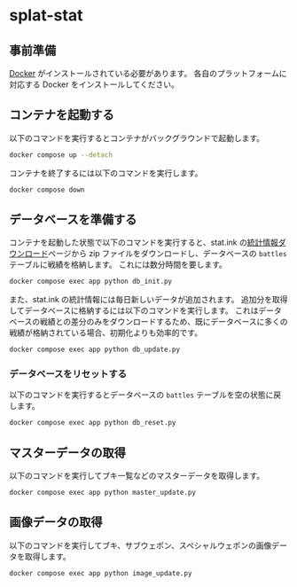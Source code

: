 # splat-stat

## 事前準備

[Docker](https://docs.docker.jp/) がインストールされている必要があります。 各自のプラットフォームに対応する Docker をインストールしてください。

## コンテナを起動する

以下のコマンドを実行するとコンテナがバックグラウンドで起動します。

```sh
docker compose up --detach
```

コンテナを終了するには以下のコマンドを実行します。

```sh
docker compose down
```

## データベースを準備する

コンテナを起動した状態で以下のコマンドを実行すると、stat.ink の[統計情報ダウンロード](https://dl-stats.stats.ink/splatoon-3/battle-results-csv/)ページから zip ファイルをダウンロードし、データベースの `battles` テーブルに戦績を格納します。 これには数分時間を要します。

```sh
docker compose exec app python db_init.py
```

また、stat.ink の統計情報には毎日新しいデータが追加されます。 追加分を取得してデータベースに格納するには以下のコマンドを実行します。 これはデータベースの戦績との差分のみをダウンロードするため、既にデータベースに多くの戦績が格納されている場合、初期化よりも効率的です。

```sh
docker compose exec app python db_update.py
```

### データベースをリセットする

以下のコマンドを実行するとデータベースの `battles` テーブルを空の状態に戻します。

```sh
docker compose exec app python db_reset.py
```

## マスターデータの取得

以下のコマンドを実行してブキ一覧などのマスターデータを取得します。

```sh
docker compose exec app python master_update.py
```

## 画像データの取得

以下のコマンドを実行してブキ、サブウェポン、スペシャルウェポンの画像データを取得します。

```sh
docker compose exec app python image_update.py
```
